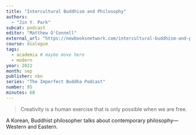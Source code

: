 ```yaml
---
title: "Intercultural Buddhism and Philosophy"
authors:
  - "Jin Y. Park"
subcat: podcast
editor: "Matthew O'Connell"
external_url: "https://newbooksnetwork.com/intercultural-buddhism-and-philosophy-a-discussion-with-jin-y-park"
course: dialogue
tags:
  - academia # maybe move here
  - modern
year: 2022
month: sep
publisher: nbn
series: "The Imperfect Buddha Podcast"
number: 95
minutes: 68
---
```


> Creativity is a human exercise that is only possible when we are free.

A Korean, Buddhist philosopher talks about contemporary philosophy—Western and Eastern.
